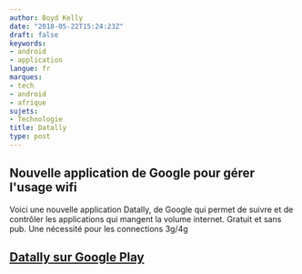 ```yaml
---
author: Boyd Kelly
date: "2018-05-22T15:24:23Z"
draft: false
keywords:
- android
- application
langue: fr
marques:
- tech
- android
- afrique
sujets:
- Technologie
title: Datally
type: post
---
```


## Nouvelle application de Google pour gérer l'usage wifi

Voici une nouvelle application Datally, de Google qui permet de suivre et de contrôler les applications qui mangent la volume internet.  Gratuit et sans pub.  Une nécessité pour les connections 3g/4g

<!--more-->


## [Datally sur Google Play](https://goo.gl/AKm8BZ)

